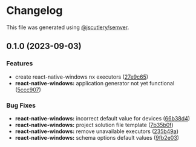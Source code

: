 # Changelog

This file was generated using [@jscutlery/semver](https://github.com/jscutlery/semver).

## 0.1.0 (2023-09-03)


### Features

* create react-native-windows nx executors ([27e9c65](https://github.com/Blendfoul/nx-plugins/commit/27e9c658f3fafd97092a9edc64a22941c024aaeb))
* **react-native-windows:** application generator not yet functional ([5ccc907](https://github.com/Blendfoul/nx-plugins/commit/5ccc907c95688f57b9bffe90e87e2b2e6fb6851d))


### Bug Fixes

* **react-native-windows:** incorrect default value for devices ([66b38d4](https://github.com/Blendfoul/nx-plugins/commit/66b38d4e0a776be711e6240ebc88969c1cf4f641))
* **react-native-windows:** project solution file template ([7b35b0f](https://github.com/Blendfoul/nx-plugins/commit/7b35b0ff22bce11aeb366141aa49be38ed9239f2))
* **react-native-windows:** remove unavailable executors ([235b49a](https://github.com/Blendfoul/nx-plugins/commit/235b49a057d306d459fb6ed4a1e4f103a5339f2d))
* **react-native-windows:** schema options default values ([9fb2e03](https://github.com/Blendfoul/nx-plugins/commit/9fb2e0388887a6b3ddab56d06f046aaecc37b6df))
